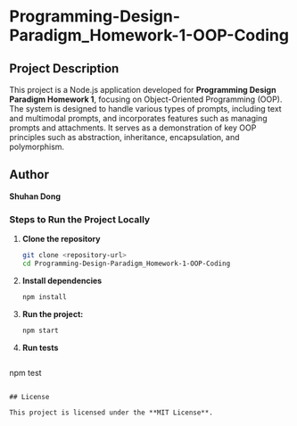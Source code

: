 # Programming-Design-Paradigm_Homework-1-OOP-Coding  

## Project Description
This project is a Node.js application developed for **Programming Design Paradigm Homework 1**, focusing on Object-Oriented Programming (OOP). The system is designed to handle various types of prompts, including text and multimodal prompts, and incorporates features such as managing prompts and attachments. It serves as a demonstration of key OOP principles such as abstraction, inheritance, encapsulation, and polymorphism.

## Author

**Shuhan Dong**


### Steps to Run the Project Locally

1. **Clone the repository**
   ```bash
   git clone <repository-url>
   cd Programming-Design-Paradigm_Homework-1-OOP-Coding
   ```

2. **Install dependencies**

   ```bash
   npm install
   ```

3. **Run the project:**

   ```bash
   npm start
   ```

4. **Run tests**
   
   ```bash
  npm test
   ```

## License

This project is licensed under the **MIT License**.
